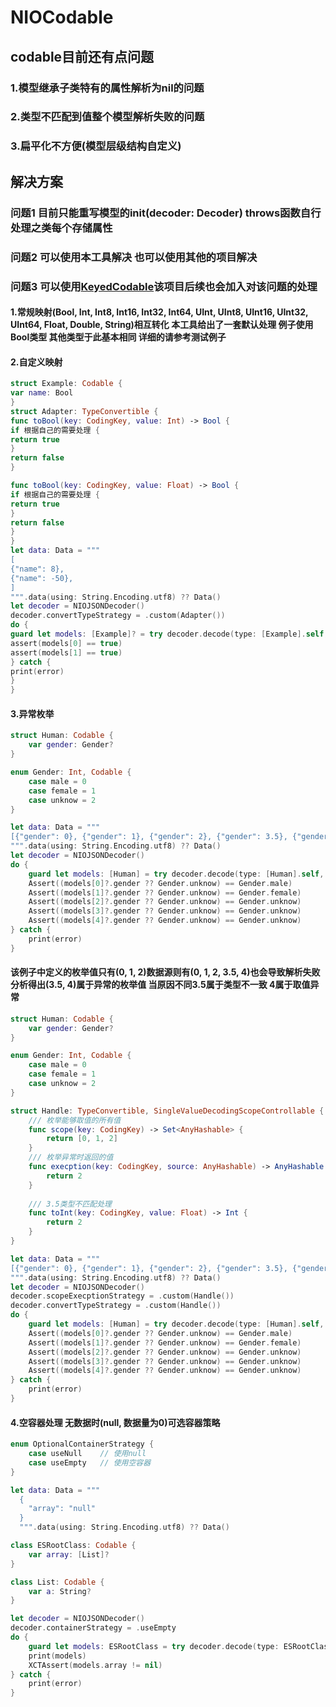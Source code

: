 # NIOCodable
## codable目前还有点问题 
### 1.模型继承子类特有的属性解析为nil的问题 
### 2.类型不匹配到值整个模型解析失败的问题
### 3.扁平化不方便(模型层级结构自定义)

## 解决方案
### 问题1 目前只能重写模型的init(decoder: Decoder) throws函数自行处理之类每个存储属性
### 问题2 可以使用本工具解决 也可以使用其他的项目解决
### 问题3 可以使用[KeyedCodable](https://github.com/dgrzeszczak/KeyedCodable.git)该项目后续也会加入对该问题的处理

#### 1.常规映射(Bool, Int, Int8, Int16, Int32, Int64, UInt, UInt8, UInt16, UInt32, UInt64, Float, Double, String)相互转化 本工具给出了一套默认处理 例子使用Bool类型 其他类型于此基本相同 详细的请参考测试例子
#### 2.自定义映射
```Swift
struct Example: Codable {
var name: Bool
}
struct Adapter: TypeConvertible {
func toBool(key: CodingKey, value: Int) -> Bool {
if 根据自己的需要处理 {
return true
}
return false
}

func toBool(key: CodingKey, value: Float) -> Bool {
if 根据自己的需要处理 {
return true
}
return false
}
}
let data: Data = """
[
{"name": 8},
{"name": -50},
]
""".data(using: String.Encoding.utf8) ?? Data()
let decoder = NIOJSONDecoder()
decoder.convertTypeStrategy = .custom(Adapter())
do {
guard let models: [Example]? = try decoder.decode(type: [Example].self, from: data) else { assert(false) }
assert(models[0] == true)
assert(models[1] == true)
} catch {
print(error)
}
}
```

#### 3.异常枚举
```swift
struct Human: Codable {
    var gender: Gender?
}

enum Gender: Int, Codable {
    case male = 0
    case female = 1
    case unknow = 2
}

let data: Data = """
[{"gender": 0}, {"gender": 1}, {"gender": 2}, {"gender": 3.5}, {"gender": 4}]
""".data(using: String.Encoding.utf8) ?? Data()
let decoder = NIOJSONDecoder()
do {
    guard let models: [Human] = try decoder.decode(type: [Human].self, from: data) else { return }
    Assert((models[0]?.gender ?? Gender.unknow) == Gender.male)
    Assert((models[1]?.gender ?? Gender.unknow) == Gender.female)
    Assert((models[2]?.gender ?? Gender.unknow) == Gender.unknow)
    Assert((models[3]?.gender ?? Gender.unknow) == Gender.unknow)
    Assert((models[4]?.gender ?? Gender.unknow) == Gender.unknow)
} catch {
    print(error)
}
```
#### 该例子中定义的枚举值只有(0, 1, 2)数据源则有(0, 1, 2, 3.5, 4)也会导致解析失败分析得出(3.5, 4)属于异常的枚举值 当原因不同3.5属于类型不一致 4属于取值异常
```swift
struct Human: Codable {
    var gender: Gender?
}

enum Gender: Int, Codable {
    case male = 0
    case female = 1
    case unknow = 2
}

struct Handle: TypeConvertible, SingleValueDecodingScopeControllable {
    /// 枚举能够取值的所有值
    func scope(key: CodingKey) -> Set<AnyHashable> {
        return [0, 1, 2]
    }
    /// 枚举异常时返回的值
    func execption(key: CodingKey, source: AnyHashable) -> AnyHashable {
        return 2
    }
    
    /// 3.5类型不匹配处理
    func toInt(key: CodingKey, value: Float) -> Int {
        return 2
    }
}

let data: Data = """
[{"gender": 0}, {"gender": 1}, {"gender": 2}, {"gender": 3.5}, {"gender": 4}]
""".data(using: String.Encoding.utf8) ?? Data()
let decoder = NIOJSONDecoder()
decoder.scopeExecptionStrategy = .custom(Handle())
decoder.convertTypeStrategy = .custom(Handle())
do {
    guard let models: [Human] = try decoder.decode(type: [Human].self, from: data) else { return }
    Assert((models[0]?.gender ?? Gender.unknow) == Gender.male)
    Assert((models[1]?.gender ?? Gender.unknow) == Gender.female)
    Assert((models[2]?.gender ?? Gender.unknow) == Gender.unknow)
    Assert((models[3]?.gender ?? Gender.unknow) == Gender.unknow)
    Assert((models[4]?.gender ?? Gender.unknow) == Gender.unknow)
} catch {
    print(error)
}
````
#### 4.空容器处理 无数据时(null, 数据量为0)可选容器策略
```swift
enum OptionalContainerStrategy {
    case useNull    // 使用null
    case useEmpty   // 使用空容器
}
```
```swift
let data: Data = """
  {
    "array": "null"
  }
  """.data(using: String.Encoding.utf8) ?? Data()

class ESRootClass: Codable {
    var array: [List]?
}

class List: Codable {
    var a: String?
}

let decoder = NIOJSONDecoder()
decoder.containerStrategy = .useEmpty
do {
    guard let models: ESRootClass = try decoder.decode(type: ESRootClass.self, from: data) else { return }
    print(models)
    XCTAssert(models.array != nil)
} catch {
    print(error)
}
```
